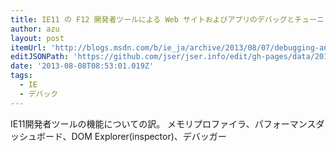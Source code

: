 ```yaml
---
title: IE11 の F12 開発者ツールによる Web サイトおよびアプリのデバッグとチューニング - IEBlog 日本語 - Site Home - MSDN Blogs
author: azu
layout: post
itemUrl: 'http://blogs.msdn.com/b/ie_ja/archive/2013/08/07/debugging-and-tuning-web-sites-and-apps-with-f12-developer-tools-in-ie11.aspx'
editJSONPath: 'https://github.com/jser/jser.info/edit/gh-pages/data/2013/08/index.json'
date: '2013-08-08T08:53:01.019Z'
tags:
  - IE
  - デバック
---
```

IE11開発者ツールの機能についての訳。
メモリプロファイラ、パフォーマンスダッシュボード、DOM Explorer(inspector)、デバッガー
